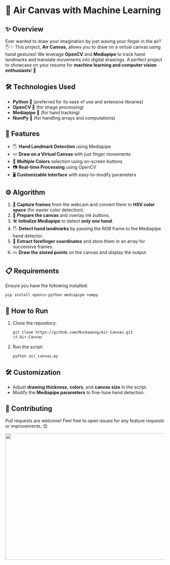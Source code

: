 # 🎨 Air Canvas with Machine Learning

## ✨ Overview
Ever wanted to draw your imagination by just waving your finger in the air? 🖐️✨ This project, **Air Canvas**, allows you to draw on a virtual canvas using hand gestures! We leverage **OpenCV** and **Mediapipe** to track hand landmarks and translate movements into digital drawings. A perfect project to showcase on your resume for **machine learning and computer vision enthusiasts**! 🚀

## 🛠️ Technologies Used
- **Python 🐍** (preferred for its ease of use and extensive libraries)
- **OpenCV 🎥** (for image processing)
- **Mediapipe 🤖** (for hand tracking)
- **NumPy 🔢** (for handling arrays and computations)

## 📌 Features
- 🖐️ **Hand Landmark Detection** using Mediapipe
- ✏️ **Draw on a Virtual Canvas** with just finger movements
- 🎨 **Multiple Colors** selection using on-screen buttons
- 📷 **Real-time Processing** using OpenCV
- 🖥️ **Customizable Interface** with easy-to-modify parameters

## ⚙️ Algorithm
1. 📸 **Capture frames** from the webcam and convert them to **HSV color space** (for easier color detection).
2. 🎨 **Prepare the canvas** and overlay ink buttons.
3. 🛠️ **Initialize Mediapipe** to detect **only one hand**.
4. 🖐️ **Detect hand landmarks** by passing the RGB frame to the Mediapipe hand detector.
5. 📍 **Extract forefinger coordinates** and store them in an array for successive frames.
6. ✏️ **Draw the stored points** on the canvas and display the output.

## 📋 Requirements
Ensure you have the following installed:
```bash
pip install opencv-python mediapipe numpy
```

## 🚀 How to Run
1. Clone the repository:
   ```bash
   git clone https://github.com/Muskaanng/Air-Canvas.git
   cd Air-Canvas
   ```
2. Run the script:
   ```bash
   python air_canvas.py
   ```


## 🛠️ Customization
- Adjust **drawing thickness**, **colors**, and **canvas size** in the script.
- Modify the **Mediapipe parameters** to fine-tune hand detection.

## 🤝 Contributing
Pull requests are welcome! Feel free to open issues for any feature requests or improvements. 😊



<img src="" width="950" height="400">
